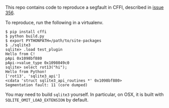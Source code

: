 This repo contains code to reproduce a segfault in CFFI, described in [issue 356](https://bitbucket.org/cffi/cffi/issues/356/).

To reproduce, run the following in a virtualenv.

```
$ pip install cffi
$ python build.py
$ export PYTHONPATH=/path/to/site-packages
$ ./sqlite3
sqlite> .load test_plugin
Hello from C!
pApi 0x1098bf880
pApi->value_type 0x1098049c0
sqlite> select rot13("hi");
Hello from Python!
['rot13', 'sqlite3_api']
<cdata 'struct sqlite3_api_routines *' 0x1098bf880>
Segmentation fault: 11 (core dumped)
```

You may need to build `sqlite3` yourself.  In particular, on OSX, it is built with `SQLITE_OMIT_LOAD_EXTENSION` by default.
